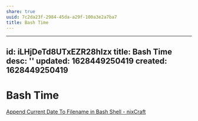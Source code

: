 ```yaml
---
share: true
uuid: 7c2da23f-2984-45da-a29f-100a3e2a7ba7
title: Bash Time
---
```

---
id: iLHjDeTd8UTxEZR28hIzx
title: Bash Time
desc: ''
updated: 1628449250419
created: 1628449250419
---
# Bash Time
[Append Current Date To Filename in Bash Shell - nixCraft](https://www.cyberciti.biz/faq/unix-linux-appleosx-bsd-shell-appending-date-to-filename/)

